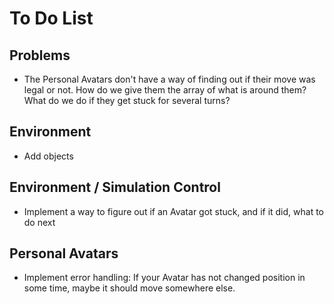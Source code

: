 # To Do List

## Problems

- The Personal Avatars don't have a way of finding out if their move was legal or not. How do we give them the array of what is around them? What do we do if they get stuck for several turns?

## Environment

- Add objects

## Environment / Simulation Control

- Implement a way to figure out if an Avatar got stuck, and if it did, what to do next

## Personal Avatars

- Implement error handling: If your Avatar has not changed position in some time, maybe it should move somewhere else.